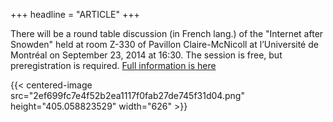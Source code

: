 +++
headline = "ARTICLE"
+++

There will be a round table discussion (in French lang.) of the "Internet after Snowden" held at room Z-330 of Pavillon Claire-McNicoll at l’Université de Montréal on September 23, 2014 at 16:30. The session is free, but preregistration is required. [Full information is here](https://notreinternet.org/table-ronde/)  
  
{{< centered-image src="2ef699fc7e4f52b2ea1117f0fab27de745f31d04.png" height="405.058823529" width="626" >}}

